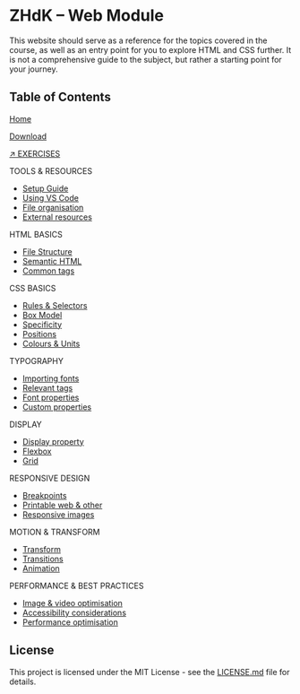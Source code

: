 # ZHdK – Web Module

This website should serve as a reference for the topics covered in the course, as well as an entry point for you to explore HTML and CSS further. It is not a comprehensive guide to the subject, but rather a starting point for your journey.

## Table of Contents

[Home](https://zhdk.noegogniat.com)

[Download](https://github.com/noegogniat/zhdk-web-module)

[↗ EXERCISES](https://zhdk.noegogniat.com/exercises)

TOOLS & RESOURCES

- [Setup Guide](https://zhdk.noegogniat.com/html-basics/setup-guide)
- [Using VS Code](https://zhdk.noegogniat.com/tools-resources/using-vs-code)
- [File organisation](https://zhdk.noegogniat.com/html-basics/file-organisation)
- [External resources](https://zhdk.noegogniat.com/html-basics/external-resources)

HTML BASICS

- [File Structure](https://zhdk.noegogniat.com/html-basics/html-structure)
- [Semantic HTML](https://zhdk.noegogniat.com/html-basics/semantic-html)
- [Common tags](https://zhdk.noegogniat.com/html-basics/common-tags)

CSS BASICS

- [Rules & Selectors](https://zhdk.noegogniat.com/css-basics/rules-selectors)
- [Box Model](https://zhdk.noegogniat.com/css-basics/box-model)
- [Specificity](https://zhdk.noegogniat.com/css-basics/specificity)
- [Positions](https://zhdk.noegogniat.com/css-basics/positions)
- [Colours & Units](https://zhdk.noegogniat.com/css-basics/colours-units)

TYPOGRAPHY

- [Importing fonts](https://zhdk.noegogniat.com/typography/importing-fonts)
- [Relevant tags](https://zhdk.noegogniat.com/typography/relevant-tags)
- [Font properties](https://zhdk.noegogniat.com/typography/font-properties)
- [Custom properties](https://zhdk.noegogniat.com/typography/custom-properties)

DISPLAY

- [Display property](https://zhdk.noegogniat.com/display/display-property)
- [Flexbox](https://zhdk.noegogniat.com/display/flexbox)
- [Grid](https://zhdk.noegogniat.com/display/grid)

RESPONSIVE DESIGN

- [Breakpoints](https://zhdk.noegogniat.com/responsive-design/breakpoints)
- [Printable web & other](https://zhdk.noegogniat.com/responsive-design/printable-other)
- [Responsive images](https://zhdk.noegogniat.com/responsive-design/responsive-images)

MOTION & TRANSFORM

- [Transform](https://zhdk.noegogniat.com/motion-filters/transform-filters)
- [Transitions](https://zhdk.noegogniat.com/motion-filters/transitions)
- [Animation](https://zhdk.noegogniat.com/motion-filters/animation)

PERFORMANCE & BEST PRACTICES

- [Image & video optimisation](https://zhdk.noegogniat.com/performance-best-practices/image-optimisation)
- [Accessibility considerations](https://zhdk.noegogniat.com/performance-best-practices/accessibility)
- [Performance optimisation](https://zhdk.noegogniat.com/performance-best-practices/performance-optimisation)

## License

This project is licensed under the MIT License - see the [LICENSE.md](LICENSE.md) file for details.
